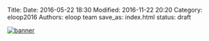 Title: 
Date: 2016-05-22 18:30
Modified: 2016-11-22 20:20
Category: eloop2016
Authors: eloop team
save_as: index.html
status: draft

[![banner]({filename}/images/Banner_17.png)]()

